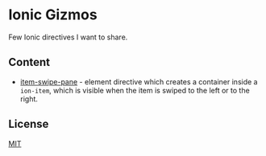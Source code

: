 # Ionic Gizmos
Few Ionic directives I want to share.

## Content
 - [item-swipe-pane](https://github.com/MichalFoksa/ionic-gizmos/tree/master/item-swipe-pane) - element directive which creates a container inside a `ion-item`, which is visible when the item is swiped to the left or to the right.

License
---
[MIT](https://opensource.org/licenses/MIT)
